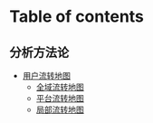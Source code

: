 # Table of contents

## 分析方法论

* [用户流转地图](README.md)
  * [全域流转地图](fen-xi-fang-fa-lun/quan-yu-liu-zhuan-di-tu.md)
  * [平台流转地图](fen-xi-fang-fa-lun/readme/ping-tai-liu-zhuan-di-tu.md)
  * [局部流转地图](fen-xi-fang-fa-lun/readme/ju-bu-liu-zhuan-di-tu.md)
